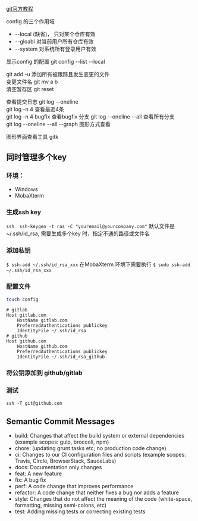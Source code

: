 
[git官方教程](https://git-scm.com/book/zh/v2)  

config 的三个作用域  
* --local (缺省)， 只对某个仓库有效  
* --gloabl 对当前用户所有仓库有效  
* --system 对系统所有登录用户有效  

显示config 的配置 
git config --list --local


git add -u  添加所有被跟踪且发生变更的文件  
变更文件名 git mv a b  
清空暂存区 git reset

查看提交日志  git log --oneline  
git log -n 4  查看最近4条  
git log -n 4 bugfix 查看bugfix 分支 
git log --oneline --all 查看所有分支  
git log --oneline --all --graph 图形方式查看  

图形界面查看工具 gitk


## 同时管理多个key

### 环境：
* Windows
* MobaXterm

### 生成ssh key
`ssh  ssh-keygen -t ras -C "youremail@yourcompany.com"`
默认文件是 ~/.ssh/id_rsa, 需要生成多个key 时，指定不通的路径或文件名

### 添加私钥
`$ ssh-add ~/.ssh/id_rsa_xxx`
在MobaXterm 环境下需要执行 `$ sudo ssh-add ~/.ssh/id_rsa_xxx`

### 配置文件 
```bash
touch config
```

```
# gitlab
Host gitlab.com
    HostName gitlab.com
    PreferredAuthentications publickey
    IdentityFile ~/.ssh/id_rsa
# github
Host github.com
    HostName github.com
    PreferredAuthentications publickey
    IdentityFile ~/.ssh/id_rsa_github
```

### 将公钥添加到 github/gitlab

### 测试
```
ssh -T git@github.com
```


## Semantic Commit Messages
* build: Changes that affect the build system or external  dependencies (example scopes: gulp, broccoli, npm)
* chore: (updating grunt tasks etc; no production code change)
* ci: Changes to our CI configuration files and scripts (example scopes: Travis, Circle, BrowserStack, SauceLabs)
* docs: Documentation only changes
* feat: A new feature
* fix: A bug fix
* perf: A code change that improves performance
* refactor: A code change that neither fixes a bug nor adds a feature
* style: Changes that do not affect the meaning of the code (white-space, formatting, missing semi-colons, etc)
* test: Adding missing tests or correcting existing tests